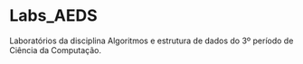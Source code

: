 # Labs_AEDS

Laboratórios da disciplina Algoritmos e estrutura de dados do 3º período de Ciência da Computação.
